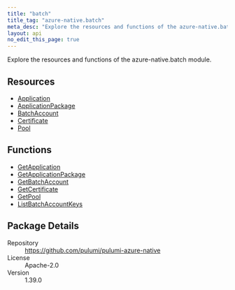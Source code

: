 ```yaml
---
title: "batch"
title_tag: "azure-native.batch"
meta_desc: "Explore the resources and functions of the azure-native.batch module."
layout: api
no_edit_this_page: true
---
```


<!-- WARNING: this file was generated by Pulumi Docs Generator. -->
<!-- Do not edit by hand unless you're certain you know what you are doing! -->

Explore the resources and functions of the azure-native.batch module.

<h2 id="resources">Resources</h2>
<ul class="api">
    <li><a href="application" title="Application"><span class="api-symbol api-symbol--resource"></span>Application</a></li>
    <li><a href="applicationpackage" title="ApplicationPackage"><span class="api-symbol api-symbol--resource"></span>ApplicationPackage</a></li>
    <li><a href="batchaccount" title="BatchAccount"><span class="api-symbol api-symbol--resource"></span>BatchAccount</a></li>
    <li><a href="certificate" title="Certificate"><span class="api-symbol api-symbol--resource"></span>Certificate</a></li>
    <li><a href="pool" title="Pool"><span class="api-symbol api-symbol--resource"></span>Pool</a></li>
</ul>

<h2 id="functions">Functions</h2>
<ul class="api">
    <li><a href="getapplication" title="GetApplication"><span class="api-symbol api-symbol--function"></span>GetApplication</a></li>
    <li><a href="getapplicationpackage" title="GetApplicationPackage"><span class="api-symbol api-symbol--function"></span>GetApplicationPackage</a></li>
    <li><a href="getbatchaccount" title="GetBatchAccount"><span class="api-symbol api-symbol--function"></span>GetBatchAccount</a></li>
    <li><a href="getcertificate" title="GetCertificate"><span class="api-symbol api-symbol--function"></span>GetCertificate</a></li>
    <li><a href="getpool" title="GetPool"><span class="api-symbol api-symbol--function"></span>GetPool</a></li>
    <li><a href="listbatchaccountkeys" title="ListBatchAccountKeys"><span class="api-symbol api-symbol--function"></span>ListBatchAccountKeys</a></li>
</ul>

<h2 id="package-details">Package Details</h2>
<dl class="package-details">
	<dt>Repository</dt>
	<dd><a href="https://github.com/pulumi/pulumi-azure-native">https://github.com/pulumi/pulumi-azure-native</a></dd>
	<dt>License</dt>
	<dd>Apache-2.0</dd>
	<dt>Version</dt>
	<dd>1.39.0</dd>
</dl>

